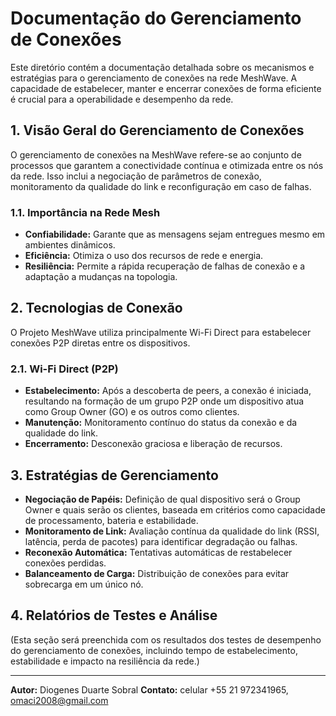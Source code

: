 # Documentação do Gerenciamento de Conexões

Este diretório contém a documentação detalhada sobre os mecanismos e estratégias para o gerenciamento de conexões na rede MeshWave. A capacidade de estabelecer, manter e encerrar conexões de forma eficiente é crucial para a operabilidade e desempenho da rede.

## 1. Visão Geral do Gerenciamento de Conexões

O gerenciamento de conexões na MeshWave refere-se ao conjunto de processos que garantem a conectividade contínua e otimizada entre os nós da rede. Isso inclui a negociação de parâmetros de conexão, monitoramento da qualidade do link e reconfiguração em caso de falhas.

### 1.1. Importância na Rede Mesh

*   **Confiabilidade:** Garante que as mensagens sejam entregues mesmo em ambientes dinâmicos.
*   **Eficiência:** Otimiza o uso dos recursos de rede e energia.
*   **Resiliência:** Permite a rápida recuperação de falhas de conexão e a adaptação a mudanças na topologia.

## 2. Tecnologias de Conexão

O Projeto MeshWave utiliza principalmente Wi-Fi Direct para estabelecer conexões P2P diretas entre os dispositivos.

### 2.1. Wi-Fi Direct (P2P)

*   **Estabelecimento:** Após a descoberta de peers, a conexão é iniciada, resultando na formação de um grupo P2P onde um dispositivo atua como Group Owner (GO) e os outros como clientes.
*   **Manutenção:** Monitoramento contínuo do status da conexão e da qualidade do link.
*   **Encerramento:** Desconexão graciosa e liberação de recursos.

## 3. Estratégias de Gerenciamento

*   **Negociação de Papéis:** Definição de qual dispositivo será o Group Owner e quais serão os clientes, baseada em critérios como capacidade de processamento, bateria e estabilidade.
*   **Monitoramento de Link:** Avaliação contínua da qualidade do link (RSSI, latência, perda de pacotes) para identificar degradação ou falhas.
*   **Reconexão Automática:** Tentativas automáticas de restabelecer conexões perdidas.
*   **Balanceamento de Carga:** Distribuição de conexões para evitar sobrecarga em um único nó.

## 4. Relatórios de Testes e Análise

(Esta seção será preenchida com os resultados dos testes de desempenho do gerenciamento de conexões, incluindo tempo de estabelecimento, estabilidade e impacto na resiliência da rede.)

---

**Autor:** Diogenes Duarte Sobral
**Contato:** celular +55 21 972341965, omaci2008@gmail.com


